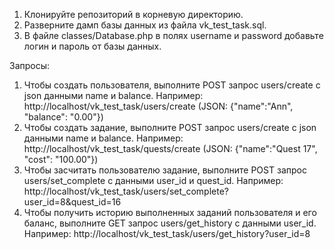 1. Клонируйте репозиторий в корневую директорию.
2. Разверните дамп базы данных из файла vk_test_task.sql.
3. В файле classes/Database.php в полях username и password добавьте логин и пароль от базы данных.

Запросы:
1. Чтобы создать пользователя, выполните POST запрос users/create с json данными name и balance.
Например: http://localhost/vk_test_task/users/create
(JSON: {"name":"Ann", "balance": "0.00"})
3. Чтобы создать задание, выполните POST запрос users/create с json данными name и balance.
Например: http://localhost/vk_test_task/quests/create 
(JSON: {"name":"Quest 17", "cost": "100.00"})
4. Чтобы засчитать пользователю задание, выполните POST запрос users/set_complete с данными user_id и quest_id.
Например: http://localhost/vk_test_task/users/set_complete?user_id=8&quest_id=16 
5. Чтобы получить историю выполненных заданий пользователя и его баланс,  выполните GET запрос users/get_history с данными user_id.
Например: http://localhost/vk_test_task/users/get_history?user_id=8 
